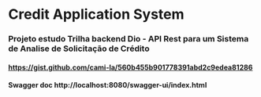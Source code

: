 # Credit Application System
### Projeto estudo Trilha backend Dio - API Rest para um Sistema de Analise de Solicitação de Crédito
#### https://gist.github.com/cami-la/560b455b901778391abd2c9edea81286
#### Swagger doc http://localhost:8080/swagger-ui/index.html

